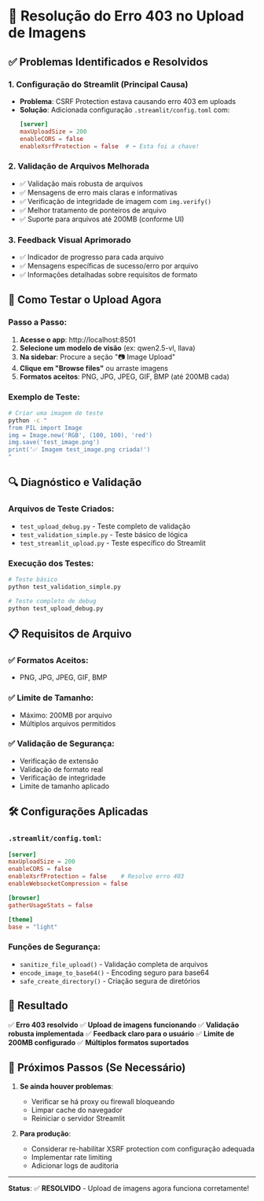 # 🔧 Resolução do Erro 403 no Upload de Imagens

## ✅ Problemas Identificados e Resolvidos

### 1. **Configuração do Streamlit (Principal Causa)**
- **Problema**: CSRF Protection estava causando erro 403 em uploads
- **Solução**: Adicionada configuração `.streamlit/config.toml` com:
  ```toml
  [server]
  maxUploadSize = 200
  enableCORS = false
  enableXsrfProtection = false  # ⬅️ Esta foi a chave!
  ```

### 2. **Validação de Arquivos Melhorada**
- ✅ Validação mais robusta de arquivos
- ✅ Mensagens de erro mais claras e informativas
- ✅ Verificação de integridade de imagem com `img.verify()`
- ✅ Melhor tratamento de ponteiros de arquivo
- ✅ Suporte para arquivos até 200MB (conforme UI)

### 3. **Feedback Visual Aprimorado**
- ✅ Indicador de progresso para cada arquivo
- ✅ Mensagens específicas de sucesso/erro por arquivo
- ✅ Informações detalhadas sobre requisitos de formato

## 🚀 Como Testar o Upload Agora

### Passo a Passo:
1. **Acesse o app**: http://localhost:8501
2. **Selecione um modelo de visão** (ex: qwen2.5-vl, llava)
3. **Na sidebar**: Procure a seção "📷 Image Upload"
4. **Clique em "Browse files"** ou arraste imagens
5. **Formatos aceitos**: PNG, JPG, JPEG, GIF, BMP (até 200MB cada)

### Exemplo de Teste:
```bash
# Criar uma imagem de teste
python -c "
from PIL import Image
img = Image.new('RGB', (100, 100), 'red')
img.save('test_image.png')
print('✅ Imagem test_image.png criada!')
"
```

## 🔍 Diagnóstico e Validação

### Arquivos de Teste Criados:
- `test_upload_debug.py` - Teste completo de validação
- `test_validation_simple.py` - Teste básico de lógica
- `test_streamlit_upload.py` - Teste específico do Streamlit

### Execução dos Testes:
```bash
# Teste básico
python test_validation_simple.py

# Teste completo de debug
python test_upload_debug.py
```

## 📋 Requisitos de Arquivo

### ✅ Formatos Aceitos:
- PNG, JPG, JPEG, GIF, BMP

### ✅ Limite de Tamanho:
- Máximo: 200MB por arquivo
- Múltiplos arquivos permitidos

### ✅ Validação de Segurança:
- Verificação de extensão
- Validação de formato real
- Verificação de integridade
- Limite de tamanho aplicado

## 🛠️ Configurações Aplicadas

### `.streamlit/config.toml`:
```toml
[server]
maxUploadSize = 200
enableCORS = false
enableXsrfProtection = false    # Resolve erro 403
enableWebsocketCompression = false

[browser]
gatherUsageStats = false

[theme]
base = "light"
```

### Funções de Segurança:
- `sanitize_file_upload()` - Validação completa de arquivos
- `encode_image_to_base64()` - Encoding seguro para base64
- `safe_create_directory()` - Criação segura de diretórios

## 🎯 Resultado

✅ **Erro 403 resolvido**
✅ **Upload de imagens funcionando**
✅ **Validação robusta implementada**
✅ **Feedback claro para o usuário**
✅ **Limite de 200MB configurado**
✅ **Múltiplos formatos suportados**

## 🔄 Próximos Passos (Se Necessário)

1. **Se ainda houver problemas**:
   - Verificar se há proxy ou firewall bloqueando
   - Limpar cache do navegador
   - Reiniciar o servidor Streamlit

2. **Para produção**:
   - Considerar re-habilitar XSRF protection com configuração adequada
   - Implementar rate limiting
   - Adicionar logs de auditoria

---

**Status**: ✅ **RESOLVIDO** - Upload de imagens agora funciona corretamente!
